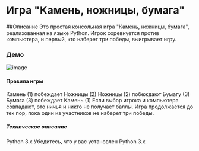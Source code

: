 # Игра "Камень, ножницы, бумага"
##Описание
Это простая консольная игра "Камень, ножницы, бумага", реализованная на языке Python. Игрок соревнуется против компьютера, и первый, кто наберет три победы, выигрывает игру.
### Демо
![image](https://github.com/illbethatmf/igraguap/assets/171378465/b711542c-3c57-4465-b2d8-c8e47f683aee)
#### Правила игры
Камень (1) побеждает Ножницы (2)
Ножницы (2) побеждают Бумагу (3)
Бумага (3) побеждает Камень (1)
Если выбор игрока и компьютера совпадают, это ничья и никто не получает баллы.
Игра продолжается до тех пор, пока один из участников не наберет три победы.
##### Техническое описание
Python 3.x
Убедитесь, что у вас установлен Python 3.x
